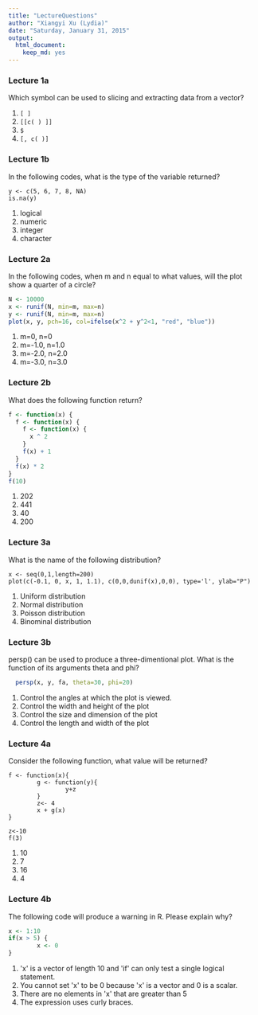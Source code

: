 ```yaml
---
title: "LectureQuestions"
author: "Xiangyi Xu (Lydia)"
date: "Saturday, January 31, 2015"
output:
  html_document:
    keep_md: yes
---
```



### Lecture 1a

Which symbol can be used to slicing and extracting data from a vector?

1. `[ ]`
2. `[[c( ) ]]`
3. `$`
4. `[, c( )]`

### Lecture 1b

In the following codes, what is the type of the variable returned?
```
y <- c(5, 6, 7, 8, NA)
is.na(y)
```

1. logical
2. numeric
3. integer
4. character

### Lecture 2a

In the following codes, when m and n equal to what values, will the plot show a quarter of a circle?
```r
N <- 10000
x <- runif(N, min=m, max=n)
y <- runif(N, min=m, max=n)
plot(x, y, pch=16, col=ifelse(x^2 + y^2<1, "red", "blue"))
```

1. m=0,    n=0
2. m=-1.0, n=1.0
3. m=-2.0, n=2.0
4. m=-3.0, n=3.0


### Lecture 2b

What does the following function return?

```r
f <- function(x) {
  f <- function(x) {
    f <- function(x) {
      x ^ 2
    }
    f(x) + 1
  }
  f(x) * 2
}
f(10)
```
1. 202
2. 441
3. 40
4. 200


### Lecture 3a

What is the name of the following distribution? 

```{r uniform_distribution, echo=FALSE}
x <- seq(0,1,length=200)
plot(c(-0.1, 0, x, 1, 1.1), c(0,0,dunif(x),0,0), type='l', ylab="P")
```
1. Uniform distribution
2. Normal distribution
3. Poisson distribution
4. Binominal distribution


### Lecture 3b

persp() can be used to produce a three-dimentional plot. What is the function of its arguments theta and phi?

```r
  persp(x, y, fa, theta=30, phi=20)
```
1. Control the angles at which the plot is viewed. 
2. Control the width and height of the plot
3. Control the size and dimension of the plot
4. Control the length and width of the plot


### Lecture 4a

Consider the following function, what value will be returned?

```{r function environment}
f <- function(x){
        g <- function(y){
                y+z
        }
        z<- 4
        x + g(x)
}

z<-10
f(3)
```
1. 10 			
2. 7 			
3. 16 	
4. 4


### Lecture 4b

The following code will produce a warning in R. Please explain why?

```r
x <- 1:10
if(x > 5) {
        x <- 0
}
```
1. 'x' is a vector of length 10 and 'if' can only test a single logical statement. 	 
2. You cannot set 'x' to be 0 because 'x' is a vector and 0 is a scalar. 			
3. There are no elements in 'x' that are greater than 5 			
4. The expression uses curly braces. 
